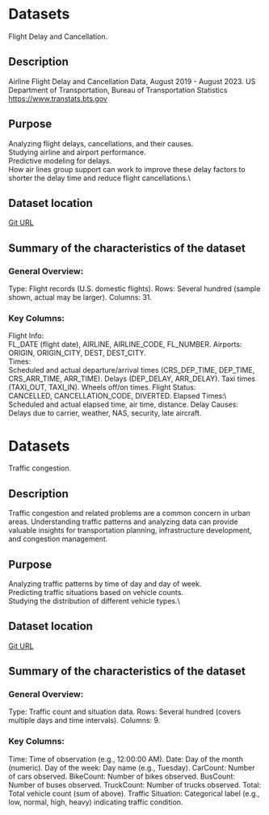 # Datasets

Flight Delay and Cancellation. 

## Description

Airline Flight Delay and Cancellation Data, August 2019 - August 2023. 
US Department of Transportation, Bureau of Transportation Statistics
https://www.transtats.bts.gov

## Purpose

Analyzing flight delays, cancellations, and their causes.\
Studying airline and airport performance.\
Predictive modeling for delays.\
How air lines group support can work to improve these delay factors to shorter the delay time and reduce flight cancellations.\

## Dataset location
[Git URL](https://github.com/gaurav1der/ml-ai-examples/submission/1.4/datasets)

## Summary of the characteristics of the dataset

### General Overview:

Type: Flight records (U.S. domestic flights). 
Rows: Several hundred (sample shown, actual may be larger). 
Columns: 31. 

### Key Columns:

Flight Info:\
    FL_DATE (flight date), AIRLINE, AIRLINE_CODE, FL_NUMBER. 
Airports:\
    ORIGIN, ORIGIN_CITY, DEST, DEST_CITY.  
Times:\
    Scheduled and actual departure/arrival times (CRS_DEP_TIME, DEP_TIME, CRS_ARR_TIME, ARR_TIME). 
    Delays (DEP_DELAY, ARR_DELAY). 
    Taxi times (TAXI_OUT, TAXI_IN). 
    Wheels off/on times. 
Flight Status:\
    CANCELLED, CANCELLATION_CODE, DIVERTED. 
Elapsed Times:\ 
    Scheduled and actual elapsed time, air time, distance. 
Delay Causes:\
    Delays due to carrier, weather, NAS, security, late aircraft. 

# Datasets

Traffic congestion. 

## Description

Traffic congestion and related problems are a common concern in urban areas. Understanding traffic patterns and analyzing data can provide valuable insights for transportation planning, infrastructure development, and congestion management.  

## Purpose

Analyzing traffic patterns by time of day and day of week.\
Predicting traffic situations based on vehicle counts.\
Studying the distribution of different vehicle types.\

## Dataset location
[Git URL](https://github.com/gaurav1der/ml-ai-examples/submission/1.4/datasets)

## Summary of the characteristics of the dataset

### General Overview:

Type: Traffic count and situation data. 
Rows: Several hundred (covers multiple days and time intervals). 
Columns: 9. 

### Key Columns:

Time: Time of observation (e.g., 12:00:00 AM). 
Date: Day of the month (numeric). 
Day of the week: Day name (e.g., Tuesday). 
CarCount: Number of cars observed. 
BikeCount: Number of bikes observed. 
BusCount: Number of buses observed. 
TruckCount: Number of trucks observed. 
Total: Total vehicle count (sum of above). 
Traffic Situation: Categorical label (e.g., low, normal, high, heavy) indicating traffic condition. 
